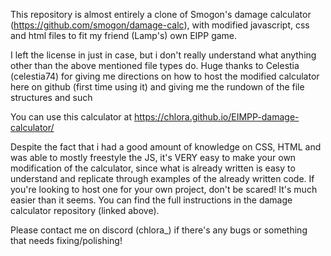 This repository is almost entirely a clone of Smogon's damage calculator (https://github.com/smogon/damage-calc), with modified javascript, css and html files to fit my friend (Lamp's) own EIPP game.

I left the license in just in case, but i don't really understand what anything other than the above mentioned file types do. 
Huge thanks to Celestia (celestia74) for giving me directions on how to host the modified calculator here on github (first time using it) and giving me the rundown of the file structures and such

You can use this calculator at  https://chlora.github.io/EIMPP-damage-calculator/



Despite the fact that i had a good amount of knowledge on CSS, HTML and was able to mostly freestyle the JS, it's VERY easy to make your own modification of the calculator, since what is already written is easy to understand and replicate through examples of the already written code. 
If you're looking to host one for your own project, don't be scared! It's much easier than it seems. You can find the full instructions in the damage calculator repository (linked above).


Please contact me on discord (chlora_) if there's any bugs or something that needs fixing/polishing!
